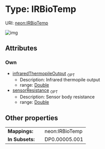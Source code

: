 
# Type: IRBioTemp




URI: [neon:IRBioTemp](https://data.neonscience.org/IRBioTemp)


![img](http://yuml.me/diagram/nofunky;dir:TB/class/[IRBioTemp&#124;infraredThermopileOutput:double%20%3F;sensorResistance:double%20%3F])

## Attributes


### Own

 * [infraredThermopileOutput](infraredThermopileOutput.md)  <sub>OPT</sub>
    * Description: Infrared thermopile output
    * range: [Double](types/Double.md)
 * [sensorResistance](sensorResistance.md)  <sub>OPT</sub>
    * Description: Sensor body resistance
    * range: [Double](types/Double.md)

## Other properties

|  |  |  |
| --- | --- | --- |
| **Mappings:** | | neon:IRBioTemp |
| **In Subsets:** | | DP0.00005.001 |

